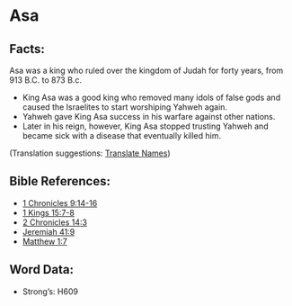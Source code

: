 # Asa

## Facts:

Asa was a king who ruled over the kingdom of Judah for forty years, from 913 B.C. to 873 B.c.

* King Asa was a good king who removed many idols of false gods and caused the Israelites to start worshiping Yahweh again.
* Yahweh gave King Asa success in his warfare against other nations.
* Later in his reign, however, King Asa stopped trusting Yahweh and became sick with a disease that eventually killed him.

(Translation suggestions: [Translate Names](../../translate/translate-names))

## Bible References:

* [1 Chronicles 9:14-16](rc://en/tn/help/1ch/09/14)
* [1 Kings 15:7-8](rc://en/tn/help/1ki/15/07)
* [2 Chronicles 14:3](rc://en/tn/help/2ch/14/03)
* [Jeremiah 41:9](rc://en/tn/help/jer/41/09)
* [Matthew 1:7](rc://en/tn/help/mat/01/07)

## Word Data:

* Strong’s: H609
